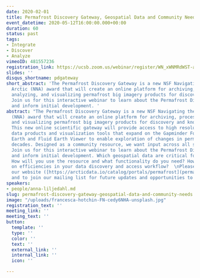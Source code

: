 ```yaml
---
date: 2020-02-01
title: Permafrost Discovery Gateway, Geospatial Data and Community Needs
event_datetime: 2020-05-12T16:00:00.000+00:00
duration: 60
status: past
tags:
- Integrate
- Discover
- Analyze
vimeoID: 481557236
registration_link: https://ucsb.zoom.us/webinar/register/WN_xWNMRdWST-aLj1Dkr6nX3w
slides: ''
disqus_shortname: pdgateway
short_abstract: 'The Permafrost Discovery Gateway is a new NSF Navigating the New
  Arctic (NNA) award that will create an online platform for archiving, processing,
  analyzing, and visualizing permafrost big imagery products for discovery and knowledge-generation.
  Join us for this interactive webinar to learn about the Permafrost Discovery Gateway
  and inform initial development. '
abstract: "The Permafrost Discovery Gateway is a new NSF Navigating the New Arctic
  (NNA) award that will create an online platform for archiving, processing, analyzing,
  and visualizing permafrost big imagery products for discovery and knowledge-generation.
  This new online scientific gateway will provide access to high resolution satellite
  data products and visualization tools that expand on the Gapminder Foundation, Google
  Earth and Fluid Earth Viewer to enable exploration of changes in permafrost across
  decades. Designed as a community resource, we want input across all stages of development.
  Join us for this interactive webinar to learn about the Permafrost Discovery Gateway
  and inform initial development. Which geospatial data are critical for inclusion?
  How will you use the resource and what functionality do you need? How can we improve
  on efficiencies in your data discovery and access workflow?  \nPlease also visit
  our website ([https://arcticdata.io/catalog/portals/permafrost](permafrost.arcticdata.io)) to learn more
  and to join our mailing list for future updates and opportunities to contribute."
speakers:
- people/anna-liljedahl.md
slug: permafrost-discovery-gateway-geospatial-data-and-community-needs
image: "/uploads/francesca-hotchin-FN-cedy6NHA-unsplash.jpg"
registration_text: ''
meeting_link: ''
meeting_text: ''
button:
  template: ''
  type: ''
  color: ''
  text: ''
  external_link: ''
  internal_link: ''
  icon: ''

---
```

